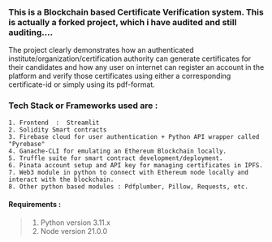 ### This is a Blockchain based Certificate Verification system. This is actually a forked project, which i have audited and still auditing....
The project clearly demonstrates how an authenticated institute/organization/certification authority can generate certificates for their candidates and how any user on internet can register an account in the platform and verify those certificates using either a  corresponding certificate-id or simply using its pdf-format.

### Tech Stack or Frameworks used are : 

```
1. Frontend  :  Streamlit 
2. Solidity Smart contracts 
3. Firebase cloud for user authentication + Python API wrapper called "Pyrebase"
4. Ganache-CLI for emulating an Ethereum Blockchain locally. 
5. Truffle suite for smart contract development/deployment. 
6. Pinata account setup and API key for managing certificates in IPFS. 
7. Web3 module in python to connect with Ethereum node locally and interact with the blockchain. 
8. Other python based modules : Pdfplumber, Pillow, Requests, etc.
```

#### Requirements : 
> 1. Python version 3.11.x
> 2. Node version 21.0.0



